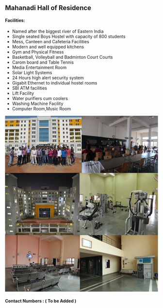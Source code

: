 ## Mahanadi Hall of Residence

#### Facilities:

* Named after the biggest river of Eastern India
* Single seated Boys Hostel with capacity of 800 students
* Mess, Canteen and Cafeteria Facilities
* Modern and well equipped kitchens
* Gym and Physical Fitness
* Basketball, Volleyball and Badminton Court Courts
* Carom board and Table Tennis
* Media Entertainment Room
* Solar Light Systems
* 24 Hours high alert security system
* Gigabit Ethernet to individual hostel rooms
* SBI ATM facilities
* Lift Facility
* Water purifiers cum coolers
* Washing Machine Facility
* Computer Room,Music Room

![alt text](/misc/pics/mhr.jpg)

#### Contact Numbers : ( To be Added )
